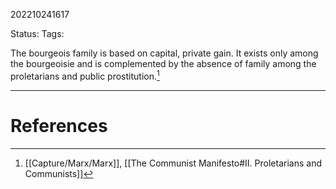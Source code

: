 202210241617

Status: 
Tags: 

The bourgeois family is based on capital, private gain. It exists only among the bourgeoisie and is complemented by the absence of family among the proletarians and public prostitution.[^1]



---
# References

[^1]: [[Capture/Marx/Marx]], [[The Communist Manifesto#II. Proletarians and Communists]]